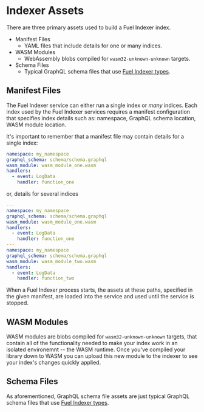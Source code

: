 # Indexer Assets

There are three primary assets used to build a Fuel Indexer index.

- Manifest Files
  - YAML files that include details for one or many indices.
- WASM Modules
  - WebAssembly blobs compiled for `wasm32-unknown-unknown` targets.
- Schema Files
  - Typical GraphQL schema files that use [Fuel Indexer types](../components/database/types.md).

## Manifest Files

The Fuel Indexer service can either run a single index or _many_ indices. Each index used by the Fuel Indexer services requires a manifest configuration that specifies index details such as: namespace, GraphQL schema location, WASM module location.

It's important to remember that a manifest file may contain details for a single index:

```yaml
namespace: my_namespace
graphql_schema: schema/schema.graphql
wasm_module: wasm_module_one.wasm
handlers:
  - event: LogData
    handler: function_one
```

or, details for several indices


```yaml
---
namespace: my_namespace
graphql_schema: schema/schema.graphql
wasm_module: wasm_module_one.wasm
handlers:
  - event: LogData
    handler: function_one
---
namespace: my_namespace
graphql_schema: schema/schema.graphql
wasm_module: wasm_module_two.wasm
handlers:
  - event: LogData
    handler: function_two
```

When a Fuel Indexer process starts, the assets at these paths, specified in the given manifest, are loaded into the service and used until the service is stopped.

## WASM Modules

WASM modules are blobs compiled for `wasm32-unknown-unknown` targets, that contain all of the functionality needed to make your index work in an isolated environemnt -- the WASM runtime. Once you've compiled your library down to WASM you can upload this new module to the indexer to see your index's changes quickly applied.

## Schema Files

As aforementioned, GraphQL schema file assets are just typical GraphQL schema files that use [Fuel Indexer types](../components/database/types.md).

